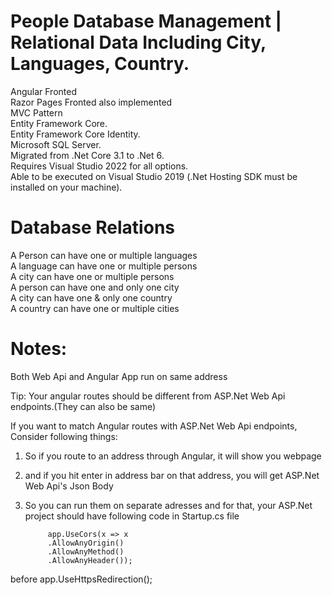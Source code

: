# People Database Management | Relational Data Including City, Languages, Country.
Angular Fronted<br/>
Razor Pages Fronted also implemented<br/>
MVC Pattern<br/>
Entity Framework Core.<br/>
Entity Framework Core Identity.<br/>
Microsoft SQL Server.<br/>
Migrated from .Net Core 3.1 to .Net 6.<br/>
Requires Visual Studio 2022 for all options.<br/>
Able to be executed on Visual Studio 2019 (.Net Hosting SDK must be installed on your machine).<br/>

# Database Relations
A Person can have one or multiple languages<br/>
A language can have one or multiple persons<br/>
A city can have one or multiple persons<br/>
A person can have one and only one city<br/>
A city can have one & only one country<br/>
A country can have one or multiple cities<br/>

# Notes:
Both Web Api and Angular App run on same address

Tip: Your angular routes should be different from ASP.Net Web Api endpoints.(They can also be same)

If you want to match Angular routes with ASP.Net Web Api endpoints,
Consider following things:
1. So if you route to an address through Angular, it will show you webpage
2. and if you hit enter in address bar on that address, you will get ASP.Net Web Api's Json Body
2. So you can run them on separate adresses
and for that, your ASP.Net project should have following code in Startup.cs file

            app.UseCors(x => x
            .AllowAnyOrigin()
            .AllowAnyMethod()
            .AllowAnyHeader());
 before
            app.UseHttpsRedirection();

